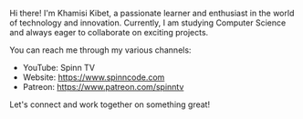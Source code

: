 Hi there! I'm Khamisi Kibet, a passionate learner and enthusiast in the world of technology and innovation. Currently, I am studying Computer Science and always eager to collaborate on exciting projects.

You can reach me through my various channels:

- YouTube: Spinn TV
- Website: https://www.spinncode.com
- Patreon: https://www.patreon.com/spinntv

Let's connect and work together on something great!
